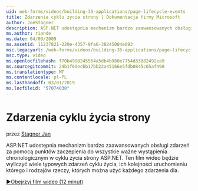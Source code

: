 ```yaml
---
uid: web-forms/videos/building-35-applications/page-lifecycle-events
title: Zdarzenia cyklu życia strony | Dokumentacja firmy Microsoft
author: JoeStagner
description: ASP.NET udostępnia mechanizm bardzo zaawansowanych obsługi zdarzeń za pomocą punktów zaczepienia do wszystkie ważne wystąpienia chronologicznym w cyklu życia strony ASP.NET. Ten film wideo będzie wyliczenia...
ms.author: riande
ms.date: 04/09/2009
ms.assetid: 11237821-220e-4357-9fa6-38245084e093
msc.legacyurl: /web-forms/videos/building-35-applications/page-lifecycle-events
msc.type: video
ms.openlocfilehash: f70b4998245554a5db4b980e7754d33882492ea9
ms.sourcegitcommit: 24b1f6decbb17bb22a45166e5fdb0845c65af498
ms.translationtype: MT
ms.contentlocale: pl-PL
ms.lasthandoff: 03/01/2019
ms.locfileid: "57074030"
---
```

<a name="page-lifecycle-events"></a>Zdarzenia cyklu życia strony
====================
przez [Stagner Jan](https://github.com/JoeStagner)

ASP.NET udostępnia mechanizm bardzo zaawansowanych obsługi zdarzeń za pomocą punktów zaczepienia do wszystkie ważne wystąpienia chronologicznym w cyklu życia strony ASP.NET. Ten film wideo będzie wyliczyć wiele typowych zdarzeń cyklu życia, ich kolejności uruchomieniu którego i rodzajów rzeczy, których można użyć każdego zdarzenia dla.

[&#9654;Obejrzyj film wideo (12 minut)](https://channel9.msdn.com/Blogs/ASP-NET-Site-Videos/page-lifecycle-events)
